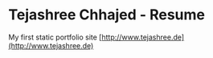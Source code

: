 # Tejashree Chhajed - Resume

My first static portfolio site [http://www.tejashree.de](http://www.tejashree.de)
